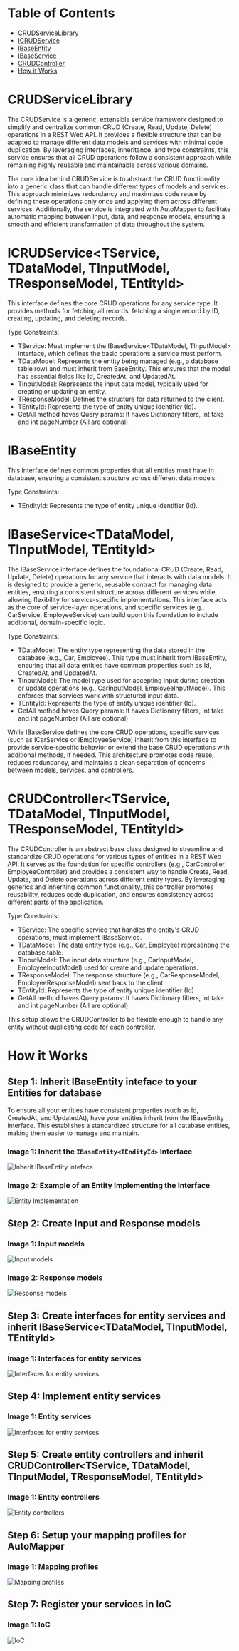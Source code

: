 # Table of Contents
- [CRUDServiceLibrary](#crudservicelibrary)
- [ICRUDService](#icrudservicetservice)
- [IBaseEntity](#ibaseentity)
- [IBaseService](#ibaseservicetdatamodel)
- [CRUDController](#crudcontrollertservice)
- [How it Works](#how-it-works)
  
# CRUDServiceLibrary
The CRUDService is a generic, extensible service framework designed to simplify and centralize common CRUD (Create, Read, Update, Delete) operations in a REST Web API. It provides a flexible structure that can be adapted to manage different data models and services with minimal code duplication. By leveraging interfaces, inheritance, and type constraints, this service ensures that all CRUD operations follow a consistent approach while remaining highly reusable and maintainable across various domains.

The core idea behind CRUDService is to abstract the CRUD functionality into a generic class that can handle different types of models and services. This approach minimizes redundancy and maximizes code reuse by defining these operations only once and applying them across different services. Additionally, the service is integrated with AutoMapper to facilitate automatic mapping between input, data, and response models, ensuring a smooth and efficient transformation of data throughout the system.

# ICRUDService<TService, TDataModel, TInputModel, TResponseModel, TEntityId>
This interface defines the core CRUD operations for any service type. It provides methods for fetching all records, fetching a single record by ID, creating, updating, and deleting records.

Type Constraints:
 - TService: Must implement the IBaseService<TDataModel, TInputModel> interface, which defines the basic operations a service must perform.
 - TDataModel: Represents the entity being managed (e.g., a database table row) and must inherit from BaseEntity. This ensures that the model has essential fields like Id, CreatedAt, and UpdatedAt.
 - TInputModel: Represents the input data model, typically used for creating or updating an entity.
 - TResponseModel: Defines the structure for data returned to the client.
 - TEntityId: Represents the type of entity unique identifier (Id).
 - GetAll method haves Query params: It haves Dictionary filters, int take and int pageNumber (All are optional)

# IBaseEntity<TEndityId>
This interface defines common properties that all entities must have in database, ensuring a consistent structure across different data models. 

Type Constraints:
 - TEndityId:  Represents the type of entity unique identifier (Id).

# IBaseService<TDataModel, TInputModel, TEntityId>
The IBaseService interface defines the foundational CRUD (Create, Read, Update, Delete) operations for any service that interacts with data models. It is designed to provide a generic, reusable contract for managing data entities, ensuring a consistent structure across different services while allowing flexibility for service-specific implementations. This interface acts as the core of service-layer operations, and specific services (e.g., CarService, EmployeeService) can build upon this foundation to include additional, domain-specific logic.

Type Constraints:
 - TDataModel: The entity type representing the data stored in the database (e.g., Car, Employee). This type must inherit from IBaseEntity, ensuring that all data entities have common properties such as Id, CreatedAt, and UpdatedAt.
 - TInputModel: The model type used for accepting input during creation or update operations (e.g., CarInputModel, EmployeeInputModel). This enforces that services work with structured input data.
 - TEntityId: Represents the type of entity unique identifier (Id).
 - GetAll method haves Query params: It haves Dictionary filters, int take and int pageNumber (All are optional)
  
While IBaseService defines the core CRUD operations, specific services (such as ICarService or IEmployeeService) inherit from this interface to provide service-specific behavior or extend the base CRUD operations with additional methods, if needed. This architecture promotes code reuse, reduces redundancy, and maintains a clean separation of concerns between models, services, and controllers.

# CRUDController<TService, TDataModel, TInputModel, TResponseModel, TEntityId>
The CRUDController is an abstract base class designed to streamline and standardize CRUD operations for various types of entities in a REST Web API. It serves as the foundation for specific controllers (e.g., CarController, EmployeeController) and provides a consistent way to handle Create, Read, Update, and Delete operations across different entity types. By leveraging generics and inheriting common functionality, this controller promotes reusability, reduces code duplication, and ensures consistency across different parts of the application.

Type Constraints:
 - TService: The specific service that handles the entity's CRUD operations, must implement IBaseService.
 - TDataModel: The data entity type (e.g., Car, Employee) representing the database table.
 - TInputModel: The input data structure (e.g., CarInputModel, EmployeeInputModel) used for create and update operations.
 - TResponseModel: The response structure (e.g., CarResponseModel, EmployeeResponseModel) sent back to the client.
 - TEntityId: Represents the type of entity unique identifier (Id)
 - GetAll method haves Query params: It haves Dictionary filters, int take and int pageNumber (All are optional)

This setup allows the CRUDController to be flexible enough to handle any entity without duplicating code for each controller.

# How it Works
## Step 1: Inherit IBaseEntity<TEndityId> inteface to your Entities for database
To ensure all your entities have consistent properties (such as Id, CreatedAt, and UpdatedAt), have your entities inherit from the IBaseEntity<TEntityId> interface. This establishes a standardized structure for all database entities, making them easier to manage and maintain.

### Image 1: Inherit the `IBaseEntity<TEndityId>` Interface
![Inherit IBaseEntity<TEndityId> inteface](screenshots/IBaseEntity.png)
### Image 2: Example of an Entity Implementing the Interface
![Entity Implementation](screenshots/Entities.png)

## Step 2: Create Input and Response models
### Image 1: Input models
![Input models](screenshots/InputModels.png)
### Image 2: Response models
![Response models](screenshots/ResponseModels.png)

## Step 3: Create interfaces for entity services and inherit IBaseService<TDataModel, TInputModel, TEntityId>
### Image 1: Interfaces for entity services
![Interfaces for entity services](screenshots/IEntityServices.png)

## Step 4: Implement entity services
### Image 1: Entity services
![Interfaces for entity services](screenshots/EntityServices.png)

## Step 5: Create entity controllers and inherit CRUDController<TService, TDataModel, TInputModel, TResponseModel, TEntityId>
### Image 1: Entity controllers
![Entity controllers](screenshots/Controllers.png)

## Step 6: Setup your mapping profiles for AutoMapper
### Image 1: Mapping profiles
![Mapping profiles](screenshots/MappingProfiles.png)

## Step 7: Register your services in IoC
### Image 1: IoC
![IoC](screenshots/programcs.png)
